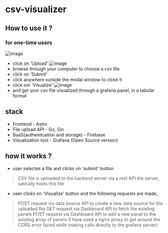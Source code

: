 # csv-visualizer

## How to use it ?

### for one-time users 
![image](https://user-images.githubusercontent.com/83641627/229304559-c613d4c9-f3ba-417d-9482-c67d9894ead3.png)

- click on 'Upload'
![image](https://user-images.githubusercontent.com/83641627/229304690-80f7d3ec-5baa-4ca3-a833-811e0be9db69.png)
- browse through your computer to choose a csv file
- click on 'Submit'
- click anywhere outside the modal window to close it
- click om 'Visualize'
![image](https://user-images.githubusercontent.com/83641627/229304744-2dd5f610-f8bb-494d-b9f9-8dabda5bf290.png)
- and get your csv file visualized through a grafana panel, in a tabular format

## stack
- Frontend - Astro 
- File upload API - Go, Gin
- BaaS(authentication and storage) - Firebase
- Visualization tool - Grafana (Open Source version)

## how it works ?
- user selectes a file and clicks on 'submit' button 
> CSV file is uploaded to the backend server via a rest API 
> the server, satically hosts this file
- user clicks on 'Visualize' button and the following requests are made, 
> POST request via data source API to create a new data source for the uploaded file
> GET request via Dashboard API to fetch the existing panels 
> POST request via Dashboard API to add a new panel to the existing array of panels
(I have used a nginx proxy to get around the CORS error faced while making calls directly to the grafana server)
